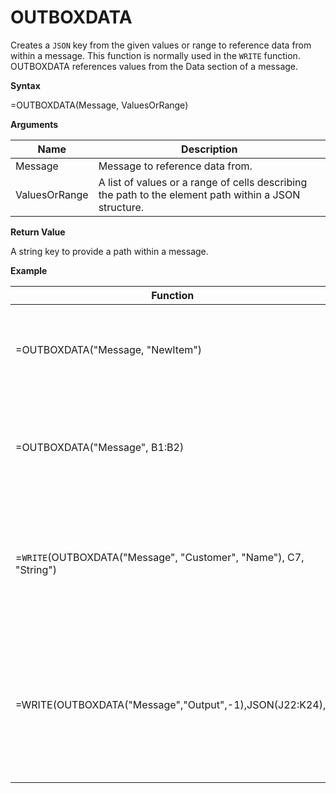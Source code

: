# OUTBOXDATA

Creates a `JSON` key from the given values or range to reference data
from within a message. This function is normally used in the `WRITE`
function. OUTBOXDATA references values from the Data section of a
message.

**Syntax**

=OUTBOXDATA(Message, ValuesOrRange)

**Arguments**

| Name          | Description                                                                                           |
|---------------|-------------------------------------------------------------------------------------------------------|
| Message       | Message to reference data from.                                                                       |
| ValuesOrRange | A list of values or a range of cells describing the path to the element path within a JSON structure. |

**Return Value**

A string key to provide a path within a message.

**Example**

| Function                                                          | Result                          | Comment                                                                                                                                                             |
|-------------------------------------------------------------------|---------------------------------|---------------------------------------------------------------------------------------------------------------------------------------------------------------------|
| =OUTBOXDATA("Message, "NewItem")                                  | \[Message\]\[Newitem\]          | Returns an identifier that can be used in other Streamsheet functions like WRITE.                                                                                   |
| =OUTBOXDATA("Message", B1:B2)                                     | \[Message\]\[Customer\]\[Name\] | Here the values within the cell range B1:B2 ("Customer", "Name") will be used to concatenate the JSON path.                                                         |
| =`WRITE`(OUTBOXDATA("Message", "Customer", "Name"), C7, "String") | Name                            | The WRITE function returns the last part of the JSON Path. The value in C7 will be written into the Message at the given JSON Path.                                 |
| =WRITE(OUTBOXDATA("Message","Output",-1),JSON(J22:K24),)          |                                 | Pro tipp: If you want to create an array in the Outbox, use -1 as the last OUTBOXDATA() parameter. This way the array will automatically increment starting from 0. |

